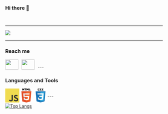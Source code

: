 ### Hi there 👋

<br />

---


 ![](https://komarev.com/ghpvc/?username=your-github-oguzhankayapinar&color=green)
 <br />

---

### Reach me

[<img height="32" width="42" src="https://unpkg.com/simple-icons@v7/icons/linkedin.svg" align = "left" style="margin-right:10px;" />](https://www.linkedin.com/in/oguzhankayapinar/)

[<img height="32" width="42" src="https://unpkg.com/simple-icons@v7/icons/instagram.svg" align = "left" style="margin-right:10px;" />](https://www.instagram.com/oguzhankayapinar/)

<br />
---

### Languages and Tools

<img src="https://raw.githubusercontent.com/github/explore/80688e429a7d4ef2fca1e82350fe8e3517d3494d/topics/javascript/javascript.png" align = "left" width="45" height="45">

<img src="https://raw.githubusercontent.com/github/explore/80688e429a7d4ef2fca1e82350fe8e3517d3494d/topics/html/html.png" width="45" align = "left" height="45">

<img src="https://raw.githubusercontent.com/github/explore/80688e429a7d4ef2fca1e82350fe8e3517d3494d/topics/css/css.png" width="45" align = "left" height="45">

<br />
---

[![Top Langs](https://github-readme-stats.vercel.app/api/top-langs/?username=oguzhankayapinar)](https://github.com/oguzhankayapinar/github-readme-stats)
